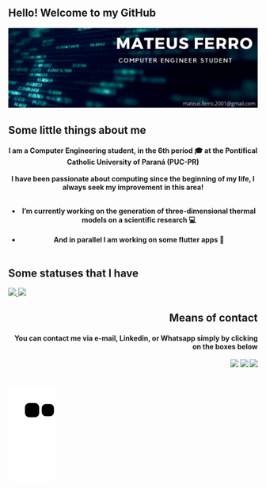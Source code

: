 <!-- WELCOME AND IMAGE -->
<h2> Hello! Welcome to my GitHub </h2>
<p align = "center">
  <img src="https://github.com/MateusFerroAntunesdeOliveira/MyFolder/blob/main/Images_to_GitHub/profile_com_fundo_e_contato_nova.png"/>
</p>

<!-- Some little things about me -->
<h2> Some little things about me </h2>
<h4 align = "center"> 
  I am a Computer Engineering student, in the 6th period 🎓 at the Pontifical Catholic University of Paraná (PUC-PR) <br> <br>
  I have been passionate about computing since the beginning of my life, I always seek my improvement in this area! <br> <br>
  <ul>
    <li> I’m currently working on the generation of three-dimensional thermal models on a scientific research 💻 <br> <br> </li>
    <li> And in parallel I am working on some flutter apps 🎲 <br> <br> </li>
  </ul>
</h4>

<!-- Some statuses that I have -->
<h2> Some statuses that I have </h2>
<a href = "https://github.com/MateusFerroAntunesdeOliveira/github-readme-stats" target="_blank">
  <img height = "165" src = "https://github-readme-stats.vercel.app/api?username=MateusFerroAntunesdeOliveira&custom_title=My GitHub's Status&count_private=true&show_icons=true&theme=tokyonight"/>
  <img height = "165" src = "https://github-readme-stats.vercel.app/api/top-langs/?username=MateusFerroAntunesdeOliveira&custom_title=My Most Used Languages&layout=compact&langs_count=4&show_icons=true&hide=JavaScript&theme=tokyonight"/>
</a>

<!-- CONTACT -->
<h2 align = "end"> Means of contact </h2>
<h4 align = "end">
  You can contact me via e-mail, Linkedin, or Whatsapp simply by clicking on the boxes below <br> <br>
  <a href = "mailto:mateus.ferro.2001@gmail.com"><img src = "https://img.shields.io/badge/-Gmail-%23333?style=for-the-badge&logo=gmail&logoColor=white" target = "_blank"></a> <a href = "https://www.linkedin.com/in/mateus-ferro-antunes-de-oliveira-a060691b4/" target="_blank"><img src="https://img.shields.io/badge/-LinkedIn-%230077B5?style=for-the-badge&logo=linkedin&logoColor=white" target="_blank"></a> <a href = "http://api.whatsapp.com/send?phone=+5541997504454"><img src = "https://img.shields.io/badge/WhatsApp-25D366?style=for-the-badge&logo=whatsapp&logoColor=white" target = "_blank"></a> <br> <br> 
</h4> 

![Snake animation](https://github.com/MateusFerroAntunesdeOliveira/MateusFerroAntunesdeOliveira/blob/output/github-contribution-grid-snake.svg)

<!--
**MateusFerroAntunesdeOliveira/MateusFerroAntunesdeOliveira** is a ✨ _special_ ✨ repository because its `README.md` (this file) appears on your GitHub profile.
